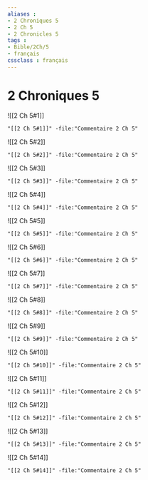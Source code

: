 ```yaml
---
aliases : 
- 2 Chroniques 5
- 2 Ch 5
- 2 Chronicles 5
tags : 
- Bible/2Ch/5
- français
cssclass : français
---
```


# 2 Chroniques 5

![[2 Ch 5#1]]

```query
"[[2 Ch 5#1]]" -file:"Commentaire 2 Ch 5"
```

![[2 Ch 5#2]]

```query
"[[2 Ch 5#2]]" -file:"Commentaire 2 Ch 5"
```

![[2 Ch 5#3]]

```query
"[[2 Ch 5#3]]" -file:"Commentaire 2 Ch 5"
```

![[2 Ch 5#4]]

```query
"[[2 Ch 5#4]]" -file:"Commentaire 2 Ch 5"
```

![[2 Ch 5#5]]

```query
"[[2 Ch 5#5]]" -file:"Commentaire 2 Ch 5"
```

![[2 Ch 5#6]]

```query
"[[2 Ch 5#6]]" -file:"Commentaire 2 Ch 5"
```

![[2 Ch 5#7]]

```query
"[[2 Ch 5#7]]" -file:"Commentaire 2 Ch 5"
```

![[2 Ch 5#8]]

```query
"[[2 Ch 5#8]]" -file:"Commentaire 2 Ch 5"
```

![[2 Ch 5#9]]

```query
"[[2 Ch 5#9]]" -file:"Commentaire 2 Ch 5"
```

![[2 Ch 5#10]]

```query
"[[2 Ch 5#10]]" -file:"Commentaire 2 Ch 5"
```

![[2 Ch 5#11]]

```query
"[[2 Ch 5#11]]" -file:"Commentaire 2 Ch 5"
```

![[2 Ch 5#12]]

```query
"[[2 Ch 5#12]]" -file:"Commentaire 2 Ch 5"
```

![[2 Ch 5#13]]

```query
"[[2 Ch 5#13]]" -file:"Commentaire 2 Ch 5"
```

![[2 Ch 5#14]]

```query
"[[2 Ch 5#14]]" -file:"Commentaire 2 Ch 5"
```

